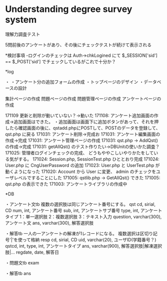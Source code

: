 # Understanding degree survey system

理解力調査テスト

5問前後のアンケートがあり、その後にチェックテストが続けて表示される

*検討事項
-ログインのチェックは Auth->chkLogined にて $_SESSION['sid'] == $_POST['sid'] でチェックしているがこれで十分か？


*log

・
・アンケート分の追加フォームの作成
・トップページのデザイン
・データベースの設計


集計ページの作成
問題ページの作成
問題管理ページの作成
アンケートページの作成


171109 更新と削除が動いていない？→動いた
171108: アンケート追加画面の作成→追加画面はできた。
・追加画面は画面下に追加ボタンがあって、それを押したら確認画面の後に、qstadd.phpにPOSTして、POSTのデータを登録して、qst.php に戻る
171031: アンケート削除→完成お
171031: アンケート編集画面の作成→完成
171031: アンケート管理ページの作成
171031: qst.php -> AddQst() の作成→完成
171031: getAllQst() のテスト作りたい→DBUnitの使いかた調査？
171025: 管理者ログインチェックの完成、
どうもややこしいやりかたをしている気がする。
171024: Session.php, SessionTest.php ひととおり完成
171024: User.php に CngUserPassword の追加
171023: User.php と UserTest.php が動くようになった
171020: Account から User に変更、
    admin のチェックをユーザレベルですることにした
171005: qstlib.php -> GetAllQst() できた
171005: qst.php の表示できた
171003: アンケートライブラリの作成中


*DB

・アンケート文tb
    複数の選択肢は同じアンケート番号にする。
    qst
    cd, sirial, CD
    num, int, アンケート番号
    sub, int, アンケートサブ番号
    type, int, アンケートタイプ
        1：単一選択肢
        2：複数選択肢
        3：テキスト入力
    question, varchar(300), アンケート文
    ans, varchar(300), 解答選択肢
    
・解答tb
    一人の一アンケートの解凍が1レコードになる。
    複数選択は区切り記号'|'を使って格納
    resp
    cd, sirial, CD
    uid, varchar(20), ユーザID(学籍番号？)
    qstcd, int, 
    type, int, アンケートタイプ
    ans, varchar(900), 解答選択肢|解凍選択肢|...
    regdate, date, 解答日

・問題文tb
    exam
    
・解答tb
    ans
